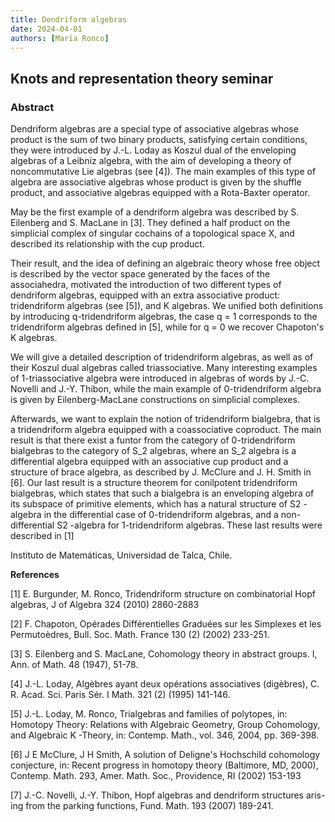 ```yaml
---
title: Dendriform algebras
date: 2024-04-01
authors: [Marı́a Ronco]
---
```


## Knots and representation theory seminar

### Abstract

Dendriform algebras are a special type of associative algebras whose product is the sum of two binary products, satisfying certain conditions, they were introduced by J.-L. Loday as Koszul dual of the enveloping algebras of a Leibniz algebra, with the aim of developing a theory of noncommutative Lie algebras (see [4]). The main examples of this type of algebra are associative algebras whose product is given by the shuffle product, and associative algebras equipped with a Rota-Baxter operator.
  
May be the first example of a dendriform algebra was described by S. Eilenberg and S. MacLane in [3]. They defined a half product on the simplicial complex of singular cochains of a topological space X, and described its relationship with the cup product.

  
Their result, and the idea of defining an algebraic theory whose free object is described by the vector space generated by the faces of the associahedra, motivated the introduction of two different types of dendriform algebras, equipped with an extra associative product: tridendriform algebras (see [5]), and K algebras. We unified both definitions by introducing q-tridendriform algebras, the case q = 1 corresponds to the tridendriform algebras defined in [5], while for q = 0 we recover Chapoton's K algebras.

  
We will give a detailed description of tridendriform algebras, as well as of their Koszul dual algebras called triassociative. Many interesting examples of 1-triassociative algebra were introduced in algebras of words by J.-C. Novelli and J.-Y. Thibon, while the main example of 0-tridendriform algebra is given by Eilenberg-MacLane constructions on simplicial complexes.

  
Afterwards, we want to explain the notion of tridendriform bialgebra, that is a tridendriform algebra equipped with a coassociative coproduct. The main result is that there exist a funtor from the category of 0-tridendriform bialgebras to the category of S_2 algebras, where an S_2 algebra is a differential algebra equipped with an associative cup product and a structure of brace algebra, as described by J. McClure and J. H. Smith in [6]. Our last result is a structure theorem for conilpotent tridendriform bialgebras, which states that such a bialgebra is an enveloping algebra of its subspace of primitive elements, which has a natural structure of S2 -algebra in the differential case of 0-tridendriform algebras, and a non-differential S2 -algebra for 1-tridendriform algebras. These last results were described in [1]

Instituto de Matemáticas, Universidad de Talca, Chile.


**References**

[1] E. Burgunder, M. Ronco, Tridendriform structure on combinatorial Hopf algebras, J of Algebra 324 (2010) 2860-2883

[2] F. Chapoton, Opérades Différentielles Graduées sur les Simplexes et les Permutoèdres, Bull. Soc. Math. France 130 (2) (2002) 233-251.

[3] S. Eilenberg and S. MacLane, Cohomology theory in abstract groups. I, Ann. of Math. 48 (1947), 51-78.

[4] J.-L. Loday, Algèbres ayant deux opérations associatives (digèbres), C. R. Acad. Sci. Paris Sér. I Math. 321 (2) (1995) 141-146.

[5] J.-L. Loday, M. Ronco, Trialgebras and families of polytopes, in: Homotopy Theory: Relations with Algebraic Geometry, Group Cohomology, and Algebraic K -Theory, in: Contemp. Math., vol. 346, 2004, pp. 369-398.

[6] J E McClure, J H Smith, A solution of Deligne's Hochschild cohomology conjecture, in: Recent progress in homotopy theory (Baltimore, MD, 2000), Contemp. Math. 293, Amer. Math. Soc., Providence, RI (2002) 153-193

[7] J.-C. Novelli, J.-Y. Thibon, Hopf algebras and dendriform structures aris- ing from the parking functions, Fund. Math. 193 (2007) 189-241.

  


